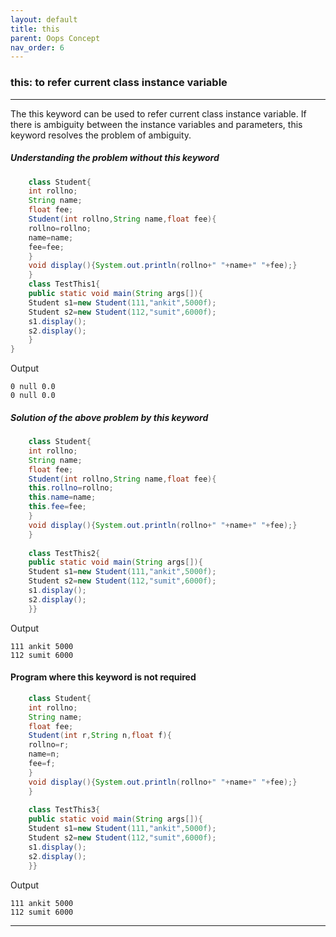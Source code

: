```yaml
---
layout: default
title: this
parent: Oops Concept
nav_order: 6
---
```

### this: to refer current class instance variable

----

The this keyword can be used to refer current class instance variable. If there is ambiguity between the instance variables and parameters, this keyword resolves the problem of ambiguity. 

##### Understanding the problem without this keyword
```java
    class Student{  
    int rollno;  
    String name;  
    float fee;  
    Student(int rollno,String name,float fee){  
    rollno=rollno;  
    name=name;  
    fee=fee;  
    }  
    void display(){System.out.println(rollno+" "+name+" "+fee);}  
    }  
    class TestThis1{  
    public static void main(String args[]){  
    Student s1=new Student(111,"ankit",5000f);  
    Student s2=new Student(112,"sumit",6000f);  
    s1.display();  
    s2.display();  
    }
}  
```
Output
```
0 null 0.0
0 null 0.0
```

##### Solution of the above problem by this keyword

```java
    class Student{  
    int rollno;  
    String name;  
    float fee;  
    Student(int rollno,String name,float fee){  
    this.rollno=rollno;  
    this.name=name;  
    this.fee=fee;  
    }  
    void display(){System.out.println(rollno+" "+name+" "+fee);}  
    }  
      
    class TestThis2{  
    public static void main(String args[]){  
    Student s1=new Student(111,"ankit",5000f);  
    Student s2=new Student(112,"sumit",6000f);  
    s1.display();  
    s2.display();  
    }}  
```
Output
````
111 ankit 5000
112 sumit 6000
````


#### Program where this keyword is not required

```java
    class Student{  
    int rollno;  
    String name;  
    float fee;  
    Student(int r,String n,float f){  
    rollno=r;  
    name=n;  
    fee=f;  
    }  
    void display(){System.out.println(rollno+" "+name+" "+fee);}  
    }  
      
    class TestThis3{  
    public static void main(String args[]){  
    Student s1=new Student(111,"ankit",5000f);  
    Student s2=new Student(112,"sumit",6000f);  
    s1.display();  
    s2.display();  
    }}  
```

Output
```
111 ankit 5000
112 sumit 6000
```

------

